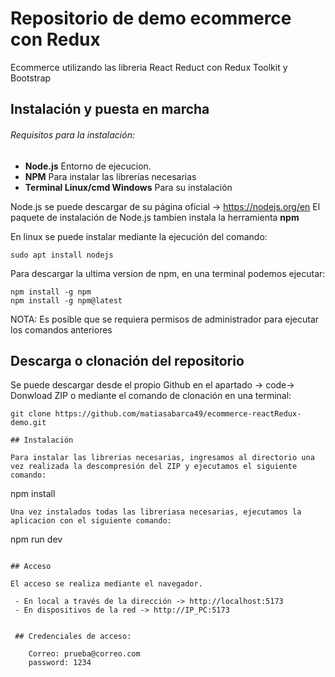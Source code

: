 # Repositorio de demo ecommerce con Redux

Ecommerce utilizando las libreria React Reduct con Redux Toolkit y Bootstrap

## Instalación y puesta en marcha
###### Requisitos para la instalación:

- **Node.js** Entorno de ejecucion.
- **NPM** Para instalar las librerías necesarias
- **Terminal Linux/cmd Windows** Para su instalación

Node.js se puede descargar de su página oficial -> https://nodejs.org/en
El paquete de instalación de Node.js tambien instala la herramienta **npm**

En linux se puede instalar mediante la ejecución del comando:

```
sudo apt install nodejs
```

Para descargar la ultima version de npm, en una terminal podemos ejecutar:

```
npm install -g npm
npm install -g npm@latest
```
NOTA: Es posible que se requiera permisos de administrador para ejecutar los comandos anteriores

## Descarga o clonación del repositorio

Se puede descargar desde el propio Github en el apartado -> code-> Donwload ZIP o mediante el comando de clonación en una terminal:

```
git clone https://github.com/matiasabarca49/ecommerce-reactRedux-demo.git

## Instalación

Para instalar las librerias necesarias, ingresamos al directorio una vez realizada la descompresión del ZIP y ejecutamos el siguiente comando:
```
npm install
```
Una vez instalados todas las libreriasa necesarias, ejecutamos la aplicacion con el siguiente comando:

```
npm run dev
```

## Acceso

El acceso se realiza mediante el navegador. 

 - En local a través de la dirección -> http://localhost:5173
 - En dispositivos de la red -> http://IP_PC:5173


 ## Credenciales de acceso: 

    Correo: prueba@correo.com
    password: 1234